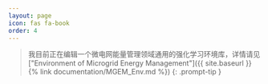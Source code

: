 ```yaml
---
layout: page
icon: fas fa-book
order: 4
---
```


> 我目前正在编辑一个微电网能量管理领域通用的强化学习环境库，详情请见["Environment of Microgrid Energy Management"]({{ site.baseurl }}{% link documentation/MGEM_Env.md %})
{: .prompt-tip }
